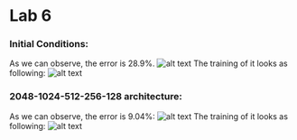 # Lab 6
### Initial Conditions:
As we can observe, the error is 28.9%. 
![alt text](https://github.com/BZWayne/Robotics-II-Laboratory-Control-and-Modelling/blob/master/laboratory_6/Screenshots/init_error.png) 
The training of it looks as following:
![alt text](https://github.com/BZWayne/Robotics-II-Laboratory-Control-and-Modelling/blob/master/laboratory_6/Screenshots/init_train.png)
### 2048-1024-512-256-128 architecture:
As we can observe, the error is 9.04%:
![alt text](https://github.com/BZWayne/Robotics-II-Laboratory-Control-and-Modelling/blob/master/laboratory_6/Screenshots/2048-1024-512-256-128_error.png)
The training of it looks as following:
![alt text](https://github.com/BZWayne/Robotics-II-Laboratory-Control-and-Modelling/blob/master/laboratory_6/Screenshots/2048-1024-512-256-128_train.png)
